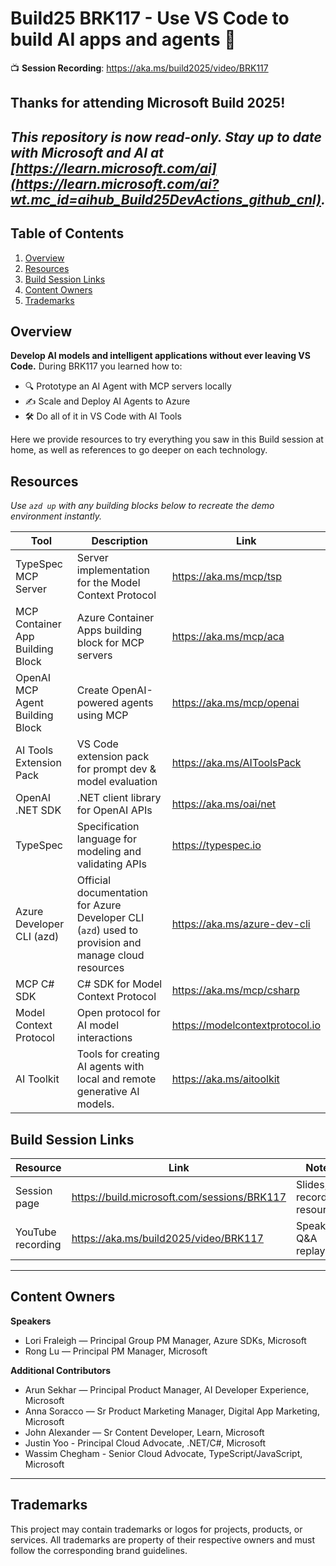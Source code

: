 # Build25 BRK117 - Use VS Code to build AI apps and agents 🚀

📺 **Session Recording**: https://aka.ms/build2025/video/BRK117

## Thanks for attending Microsoft Build 2025!

*This repository is now read-only.  Stay up to date with Microsoft and AI at [https://learn.microsoft.com/ai](https://learn.microsoft.com/ai?wt.mc_id=aihub_Build25DevActions_github_cnl).*
---

## Table of Contents
1. [Overview](#overview)
2. [Resources](#resources)
3. [Build Session Links](#build-session-links)
4. [Content Owners](#content-owners)
5. [Trademarks](#trademarks)

## Overview
**Develop AI models and intelligent applications without ever leaving VS Code.** During BRK117 you learned how to:
- 🔍 Prototype an AI Agent with MCP servers locally
- ✍️ Scale and Deploy AI Agents to Azure
- 🛠️ Do all of it in VS Code with AI Tools

Here we provide resources to try everything you saw in this Build session at home, as well as references to go deeper on each technology.

## Resources
_Use `azd up` with any building blocks below to recreate the demo environment instantly._

| Tool                                   | Description                                                | Link                               |
|----------------------------------------|------------------------------------------------------------|------------------------------------|
| TypeSpec MCP Server                    | Server implementation for the Model Context Protocol       | https://aka.ms/mcp/tsp             |
| MCP Container App Building Block       | Azure Container Apps building block for MCP servers        | https://aka.ms/mcp/aca             |
| OpenAI MCP Agent Building Block        | Create OpenAI-powered agents using MCP                     | https://aka.ms/mcp/openai          |
| AI Tools Extension Pack                | VS Code extension pack for prompt dev & model evaluation   | https://aka.ms/AIToolsPack         |
| OpenAI .NET SDK                        | .NET client library for OpenAI APIs                        | https://aka.ms/oai/net             |
| TypeSpec                               | Specification language for modeling and validating APIs    | https://typespec.io                |
| Azure Developer CLI (azd)              | Official documentation for Azure Developer CLI (`azd`) used to provision and manage cloud resources | https://aka.ms/azure-dev-cli |
| MCP C# SDK                             | C# SDK for Model Context Protocol                          | https://aka.ms/mcp/csharp             |
| Model Context Protocol                 | Open protocol for AI model interactions                    | https://modelcontextprotocol.io    |
| AI Toolkit                             | Tools for creating AI agents with local and remote generative AI models. | https://aka.ms/aitoolkit| 

## Build Session Links
| Resource                               | Link                                                       | Notes                              |
|----------------------------------------|------------------------------------------------------------|------------------------------------|
| Session page                           | https://build.microsoft.com/sessions/BRK117                | Slides, recording, resources       |
| YouTube recording                      | https://aka.ms/build2025/video/BRK117                      | Speaker Q&A replay                 |

---

## Content Owners
**Speakers**
- Lori Fraleigh — Principal Group PM Manager, Azure SDKs, Microsoft
- Rong Lu — Principal PM Manager, Microsoft

**Additional Contributors**
- Arun Sekhar — Principal Product Manager, AI Developer Experience, Microsoft
- Anna Soracco — Sr Product Marketing Manager, Digital App Marketing, Microsoft
- John Alexander — Sr Content Developer, Learn, Microsoft
- Justin Yoo - Principal Cloud Advocate, .NET/C#, Microsoft
- Wassim Chegham - Senior Cloud Advocate, TypeScript/JavaScript, Microsoft

---

## Trademarks
This project may contain trademarks or logos for projects, products, or services. All trademarks are property of their respective owners and must follow the corresponding brand guidelines.

